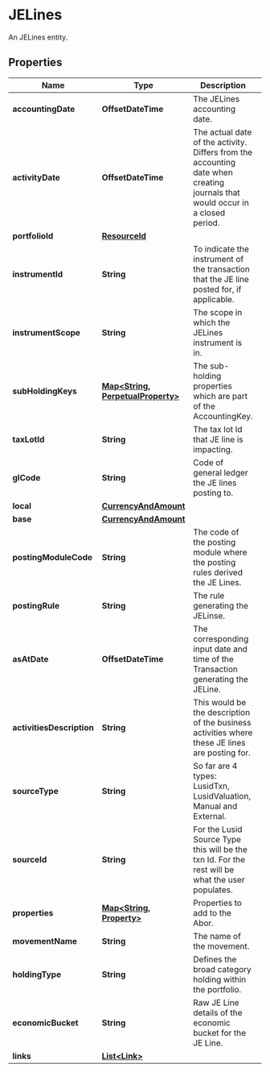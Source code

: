 

# JELines

An JELines entity.

## Properties

| Name | Type | Description | Notes |
|------------ | ------------- | ------------- | -------------|
|**accountingDate** | **OffsetDateTime** | The JELines accounting date. |  |
|**activityDate** | **OffsetDateTime** | The actual date of the activity. Differs from the accounting date when creating journals that would occur in a closed period. |  |
|**portfolioId** | [**ResourceId**](ResourceId.md) |  |  |
|**instrumentId** | **String** | To indicate the instrument of the transaction that the JE line posted for, if applicable. |  |
|**instrumentScope** | **String** | The scope in which the JELines instrument is in. |  |
|**subHoldingKeys** | [**Map&lt;String, PerpetualProperty&gt;**](PerpetualProperty.md) | The sub-holding properties which are part of the AccountingKey. |  [optional] |
|**taxLotId** | **String** | The tax lot Id that JE line is impacting. |  |
|**glCode** | **String** | Code of general ledger the JE lines posting to. |  |
|**local** | [**CurrencyAndAmount**](CurrencyAndAmount.md) |  |  |
|**base** | [**CurrencyAndAmount**](CurrencyAndAmount.md) |  |  |
|**postingModuleCode** | **String** | The code of the posting module where the posting rules derived the JE Lines. |  [optional] |
|**postingRule** | **String** | The rule generating the JELinse. |  |
|**asAtDate** | **OffsetDateTime** | The corresponding input date and time of the Transaction generating the JELine. |  |
|**activitiesDescription** | **String** | This would be the description of the business activities where these JE lines are posting for. |  [optional] |
|**sourceType** | **String** | So far are 4 types: LusidTxn, LusidValuation, Manual and External. |  |
|**sourceId** | **String** | For the Lusid Source Type this will be the txn Id. For the rest will be what the user populates. |  |
|**properties** | [**Map&lt;String, Property&gt;**](Property.md) | Properties to add to the Abor. |  [optional] |
|**movementName** | **String** | The name of the movement. |  |
|**holdingType** | **String** | Defines the broad category holding within the portfolio. |  |
|**economicBucket** | **String** | Raw JE Line details of the economic bucket for the JE Line. |  |
|**links** | [**List&lt;Link&gt;**](Link.md) |  |  [optional] |




